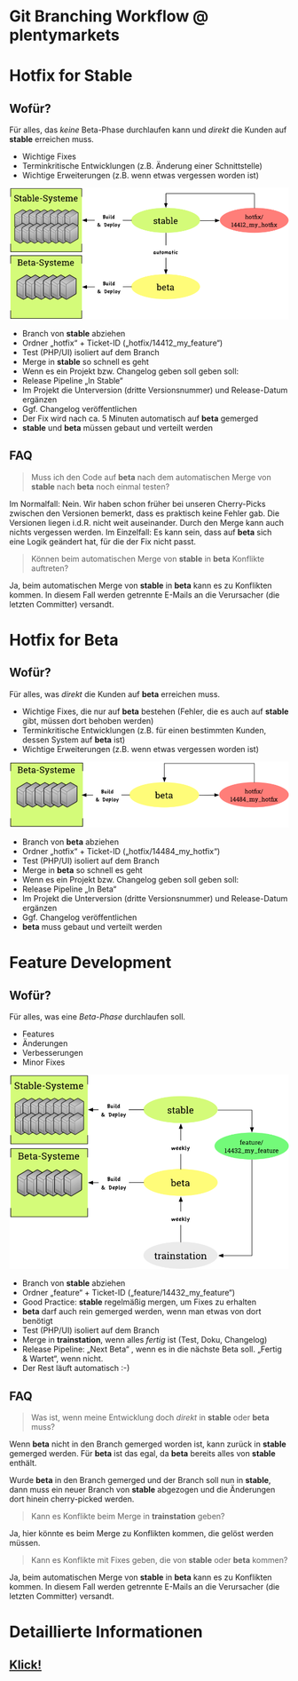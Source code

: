# Git Branching Workflow @ plentymarkets



# Hotfix for Stable


## Wofür?

Für alles, das *keine* Beta-Phase durchlaufen kann und *direkt* die Kunden auf **stable** erreichen muss.

- Wichtige Fixes
- Terminkritische Entwicklungen (z.B. Änderung einer Schnittstelle)
- Wichtige Erweiterungen (z.B. wenn etwas vergessen worden ist)


![Hotfix for Stable](BranchWorkflowHotfixStable.png)


- Branch von **stable** abziehen
- Ordner „hotfix“ + Ticket-ID („hotfix/14412_my_feature“)
- Test (PHP/UI) isoliert auf dem Branch
- Merge in **stable** so schnell es geht
-  Wenn es ein Projekt bzw. Changelog geben soll geben soll:
 - Release Pipeline „In Stable“
 - Im Projekt die Unterversion (dritte Versionsnummer) und Release-Datum ergänzen
 - Ggf. Changelog veröffentlichen
- Der Fix wird nach ca. 5 Minuten automatisch auf **beta** gemerged
- **stable** und **beta** müssen gebaut und verteilt werden


## FAQ


> Muss ich den Code auf **beta** nach dem automatischen Merge von **stable** nach **beta** noch einmal testen?

Im Normalfall: Nein. Wir haben schon früher bei unseren Cherry-Picks zwischen den Versionen bemerkt, dass es praktisch keine Fehler gab. Die Versionen liegen i.d.R. nicht weit auseinander. Durch den Merge kann auch nichts vergessen werden.
Im Einzelfall: Es kann sein, dass auf **beta** sich eine Logik geändert hat, für die der Fix nicht passt.


> Können beim automatischen Merge von **stable** in **beta** Konflikte auftreten?

Ja, beim automatischen Merge von **stable** in **beta** kann es zu Konflikten kommen. In diesem Fall werden getrennte E-Mails an die Verursacher (die letzten Committer) versandt.



# Hotfix for Beta


## Wofür?

Für alles, was *direkt* die Kunden auf **beta** erreichen muss.

- Wichtige Fixes, die nur auf **beta** bestehen (Fehler, die es auch auf **stable** gibt, müssen dort behoben werden)
- Terminkritische Entwicklungen (z.B. für einen bestimmten Kunden, dessen System auf **beta** ist)
- Wichtige Erweiterungen (z.B. wenn etwas vergessen worden ist)


![Hotfix for Beta](BranchWorkflowHotfixBeta.png)


- Branch von **beta** abziehen
- Ordner „hotfix“ + Ticket-ID („hotfix/14484_my_hotfix“)
- Test (PHP/UI) isoliert auf dem Branch
- Merge in **beta** so schnell es geht
-  Wenn es ein Projekt bzw. Changelog geben soll geben soll:
 - Release Pipeline „In Beta“
 - Im Projekt die Unterversion (dritte Versionsnummer) und Release-Datum ergänzen
 - Ggf. Changelog veröffentlichen
- **beta** muss gebaut und verteilt werden



# Feature Development


## Wofür?

Für alles, was eine *Beta-Phase* durchlaufen soll.

- Features
- Änderungen
- Verbesserungen
- Minor Fixes


![Feature Development](BranchWorkflowFeature.png)


- Branch von **stable** abziehen
- Ordner „feature“ + Ticket-ID („feature/14432_my_feature“)
- Good Practice: **stable** regelmäßig mergen, um Fixes zu erhalten
- **beta** darf auch rein gemerged werden, wenn man etwas von dort benötigt
- Test (PHP/UI) isoliert auf dem Branch
- Merge in **trainstation**, wenn alles *fertig* ist (Test, Doku, Changelog)
- Release Pipeline: „Next Beta“ , wenn es in die nächste Beta soll. „Fertig & Wartet“, wenn nicht.
- Der Rest läuft automatisch :-)


## FAQ


> Was ist, wenn meine Entwicklung doch *direkt* in **stable** oder **beta** muss?

Wenn **beta** nicht in den Branch gemerged worden ist, kann zurück in **stable** gemerged werden. Für **beta** ist das egal, da **beta** bereits alles von **stable** enthält.

Wurde **beta** in den Branch gemerged und der Branch soll nun in **stable**, dann muss ein neuer Branch von **stable** abgezogen und die Änderungen dort hinein cherry-picked werden.


> Kann es Konflikte beim Merge in **trainstation** geben?

Ja, hier könnte es beim Merge zu Konflikten kommen, die gelöst werden müssen.


> Kann es Konflikte mit Fixes geben, die von **stable** oder **beta** kommen?

Ja, beim automatischen Merge von **stable** in **beta** kann es zu Konflikten kommen. In diesem Fall werden getrennte E-Mails an die Verursacher (die letzten Committer) versandt.



# Detaillierte Informationen

## [Klick!](https://draftin.com/documents/529914?token=vJa8kns0Ubfg9PoEJQhajhVZ_k7wv25Zt6MnQEbRat7XoSMN0Zp-ggTqzfGuVCRmGk_-44fFii9mamR7REY8Vnc)
